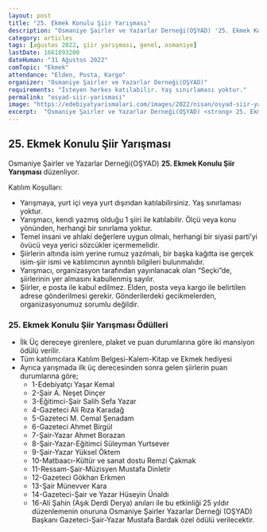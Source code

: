 ```yaml
---
layout: post
title: "25. Ekmek Konulu Şiir Yarışması"
description: "Osmaniye Şairler ve Yazarlar Derneği(OŞYAD) '25. Ekmek Konulu Şiir Yarışması' düzenliyor."
category: articles
tags: [ağustos 2022, şiir yarışması, genel, osmaniye]
lastDate: 1661893200
dateHuman: "31 Ağustos 2022"
comTopic: "Ekmek"
attendance: "Elden, Posta, Kargo"
organizer: "Osmaniye Şairler ve Yazarlar Derneği(OŞYAD)"
requirements: "İsteyen herkes katılabilir. Yaş sınırlaması yoktur."
permalink: "osyad-siir-yarismasi"
image: "https://edebiyatyarismalari.com/images/2022/nisan/osyad-siir-yarismasi.jpg"
excerpt:  "Osmaniye Şairler ve Yazarlar Derneği(OŞYAD) <strong> 25. Ekmek Konulu Şiir Yarışması </strong> düzenliyor."
---
```


## 25. Ekmek Konulu Şiir Yarışması
Osmaniye Şairler ve Yazarlar Derneği(OŞYAD) **25. Ekmek Konulu Şiir Yarışması** düzenliyor.

Katılım Koşulları:
- Yarışmaya, yurt içi veya yurt dışından katılabilirsiniz. Yaş sınırlaması yoktur.
- Yarışmacı, kendi yazmış olduğu 1 şiiri ile katılabilir. Ölçü veya konu yönünden, herhangi bir sınırlama yoktur.
- Temel insani ve ahlaki değerlere uygun olmalı, herhangi bir siyasi parti’yi övücü veya yerici sözcükler içermemelidir.
- Şiirlerin altında isim yerine rumuz yazılmalı, bir başka kağıtta ise gerçek isim-şiir ismi ve katılımcının ayrıntılı bilgileri bulunmalıdır.
- Yarışmacı, organizasyon tarafından yayınlanacak olan “Seçki”de, şiirlerinin yer almasını kabullenmiş sayılır.
- Şiirler, e posta ile kabul edilmez. Elden, posta veya kargo ile belirtilen adrese gönderilmesi gerekir. Gönderilerdeki gecikmelerden, organizasyonumuz sorumlu değildir.


### 25. Ekmek Konulu Şiir Yarışması Ödülleri
- İlk Üç dereceye girenlere, plaket ve puan durumlarına göre iki mansiyon ödülü verilir.
- Tüm katılımcılara Katılım Belgesi-Kalem-Kitap ve Ekmek hediyesi
- Ayrıca yarışmada ilk üç derecesinden sonra gelen şiirlerin puan durumlarına göre;
    - 1-Edebiyatçı Yaşar Kemal
    - 2-Şair A. Neşet Dinçer
    - 3-Eğitimci-Şair Salih Sefa Yazar
    - 4-Gazeteci Ali Rıza Karadağ
    - 5-Gazeteci M. Cemal Şenadam
    - 6-Gazeteci Ahmet Birgül
    - 7-Şair-Yazar Ahmet Borazan
    - 8-Şair-Yazar-Eğitimci Süleyman Yurtsever
    - 9-Şair-Yazar Yüksel Öktem
    - 10-Matbaacı-Kültür ve sanat dostu Remzi Çakmak
    - 11-Ressam-Şair-Müzisyen Mustafa Dinletir
    - 12-Gazeteci Gökhan Erkmen
    - 13-Şair Münevver Kara
    - 14-Gazeteci-Şair ve Yazar Hüseyin Ünaldı
    - 16-Ali Şahin (Aşık Derdi Derya) anıları ile bu etkinliği 25 yıldır düzenlemenin onuruna Osmaniye Şairler Yazarlar Derneği (OŞYAD) Başkanı Gazeteci-Şair-Yazar Mustafa Bardak özel ödülü verilecektir.

